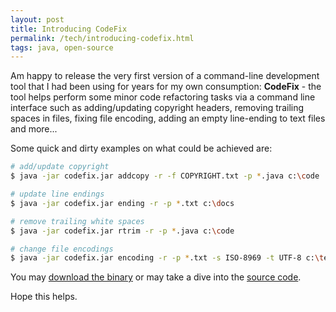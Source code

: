 ```yaml
---
layout: post
title: Introducing CodeFix
permalink: /tech/introducing-codefix.html
tags: java, open-source
---
```


Am happy to release the very first version of a command-line development tool that I had
been using for years for my own consumption: **CodeFix** - the tool helps perform some minor
code refactoring tasks via a command line interface such as adding/updating copyright headers,
removing trailing spaces in files, fixing file encoding, adding an empty line-ending to text
files and more...

Some quick and dirty examples on what could be achieved are:

```sh
# add/update copyright
$ java -jar codefix.jar addcopy -r -f COPYRIGHT.txt -p *.java c:\code

# update line endings
$ java -jar codefix.jar ending -r -p *.txt c:\docs

# remove trailing white spaces
$ java -jar codefix.jar rtrim -r -p *.java c:\code

# change file encodings
$ java -jar codefix.jar encoding -r -p *.txt -s ISO-8969 -t UTF-8 c:\textdocs
```

You may [download the binary](https://github.com/sangupta/codefix/releases/tag/codefix-1.0.0)
or may take a dive into the [source code](https://github.com/sangupta/codefix).

Hope this helps.
